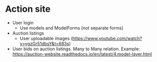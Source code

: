 
# Action site

- User login
    * Use models and ModelForms (not separate forms)
- Auction listings
    * User uploadable images (https://www.youtube.com/watch?v=ygzGr51dbsY&t=683s)
- User bids on auction listings. Many to Many relation. Example: https://auction-website.readthedocs.io/en/latest/4.model-layer.html

